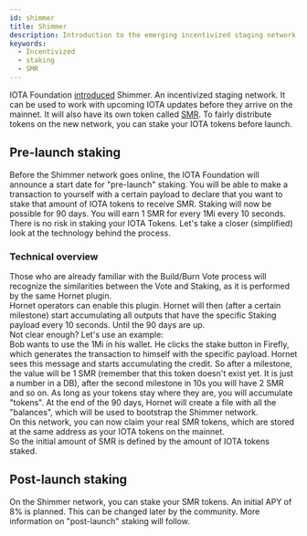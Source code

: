 ```yaml
---
id: shimmer
title: Shimmer
description: Introduction to the emerging incentivized staging network
keywords:
  - Incentivized
  - staking
  - SMR
---
```


IOTA Foundation [introduced](https://blog.iota.org/introducing-iota-staking/) Shimmer. An incentivized staging network.
It can be used to work with upcoming IOTA updates before they arrive on the mainnet. It will also have its own token called [SMR](https://shimmer.network/token).
To fairly distribute tokens on the new network, you can stake your IOTA tokens before launch.

## Pre-launch staking

Before the Shimmer network goes online, the IOTA Foundation will announce a start date for "pre-launch" staking.
You will be able to make a transaction to yourself with a certain payload to declare that you want to stake that amount of IOTA tokens to receive SMR. Staking will now be possible for 90 days. You will earn 1 SMR for every 1Mi every 10 seconds.
There is no risk in staking your IOTA Tokens.
Let's take a closer (simplified) look at the technology behind the process.

### Technical overview

Those who are already familiar with the Build/Burn Vote process will recognize the similarities between the Vote and Staking, as it is performed by the same Hornet plugin.  
Hornet operators can enable this plugin. Hornet will then (after a certain milestone) start accumulating all outputs that have the specific Staking payload every 10 seconds. Until the 90 days are up.  
Not clear enough? Let's use an example:  
Bob wants to use the 1Mi in his wallet. He clicks the stake button in Firefly, which generates the transaction to himself with the specific payload. Hornet sees this message and starts accumulating the credit. So after a milestone, the value will be 1 SMR (remember that this token doesn't exist yet. It is just a number in a DB), after the second milestone in 10s you will have 2 SMR and so on. As long as your tokens stay where they are, you will accumulate "tokens".
At the end of the 90 days, Hornet will create a file with all the "balances", which will be used to bootstrap the Shimmer network.  
On this network, you can now claim your real SMR tokens, which are stored at the same address as your IOTA tokens on the mainnet.  
So the initial amount of SMR is defined by the amount of IOTA tokens staked.

## Post-launch staking

On the Shimmer network, you can stake your SMR tokens. An initial APY of 8% is planned. This can be changed later by the community. More information on "post-launch" staking will follow.
